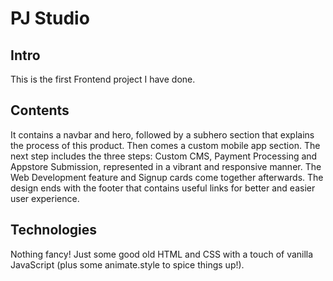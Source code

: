 # PJ Studio

## Intro

This is the first Frontend project I have done.

## Contents

It contains a navbar and hero, followed by a subhero section that explains the process of this product. Then comes a custom mobile app section. The next step includes the three steps: Custom CMS, Payment Processing and Appstore Submission, represented in a vibrant and responsive manner. The Web Development feature and Signup cards come together afterwards. The design ends with the footer that contains useful links for better and easier user experience.

## Technologies

Nothing fancy! Just some good old HTML and CSS with a touch of vanilla JavaScript (plus some animate.style to spice things up!).
